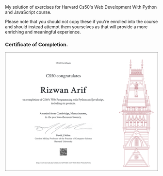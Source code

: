 My solution of exercises for Harvard Cs50's Web Development With Python and JavaScript course.

Please note that you should not copy these if you're enrolled into the course and should instead attempt them yourselves as that will provide a more enriching and meaningful experience.

### Certificate of Completion.
![Course Certificate](https://github.com/xRizwan/Harvard-Cs50-s-Web-Development-With-Python-and-JavaScript-course/blob/master/Certificate/CS50W.png)
